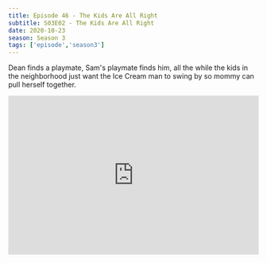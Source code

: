 ```yaml
---
title: Episode 46 - The Kids Are All Right
subtitle: S03E02 - The Kids Are All Right
date: 2020-10-23
season: Season 3
tags: ['episode','season3']
---
```


Dean finds a playmate, Sam's playmate finds him, all the while the kids in the neighborhood just want the Ice Cream man to swing by so mommy can pull herself together.

<iframe src="https://cast.rocks/player/27557/Supernatural-46-The-kids-are-all-right.mp3?episodeTitle=Episode%2046%20-%20The%20Kids%20Are%20All%20Right&podcastTitle=Couple%20of%20Idjits&episodeDate=October%2023rd%2C%202020&imageURL=https%3A%2F%2Fcast.rocks%2Fhosting%2F27557%2Ffeeds%2FCAURZ.jpg" style="border: none; min-height: 265px; max-height: 320px; max-width: 558px; min-width: 270px; width: 100%; height: 100%;" scrollbars="no"></iframe>
